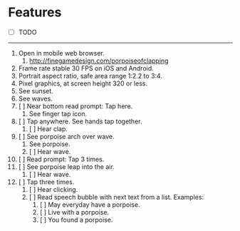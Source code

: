 # Features

- [ ] TODO
---
1. Open in mobile web browser.
    1. <http://finegamedesign.com/porpoiseofclapping>
1. Frame rate stable 30 FPS on iOS and Android.
1. Portrait aspect ratio, safe area range 1:2.2 to 3:4.
1. Pixel graphics, at screen height 320 or less.
1. See sunset.
1. See waves.
1. [ ] Near bottom read prompt: Tap here.
    1. See finger tap icon.
1. [ ] Tap anywhere. See hands tap together.
    1. [ ] Hear clap.
1. [ ] See porpoise arch over wave.
    1. See porpoise.
    1. [ ] Hear wave.
1. [ ] Read prompt: Tap 3 times.
1. [ ] See porpoise leap into the air.
    1. [ ] Hear wave.
1. [ ] Tap three times.
    1. [ ] Hear clicking.
    1. [ ] Read speech bubble with next text from a list. Examples:
        1. [ ] May everyday have a porpoise.
        1. [ ] Live with a porpoise.
        1. [ ] You found a porpoise.
